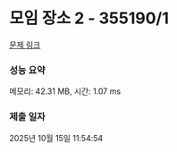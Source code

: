 # 모임 장소 2 - 355190/1 

[문제 링크](https://level.goorm.io/exam/355190/%EB%AA%A8%EC%9E%84-%EC%9E%A5%EC%86%8C-2/quiz/1) 

### 성능 요약

메모리: 42.31 MB, 시간: 1.07 ms

### 제출 일자

2025년 10월 15일 11:54:54

